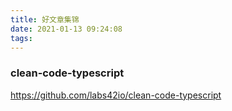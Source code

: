 ```yaml
---
title: 好文章集锦
date: 2021-01-13 09:24:08
tags:
---
```



### clean-code-typescript

https://github.com/labs42io/clean-code-typescript


